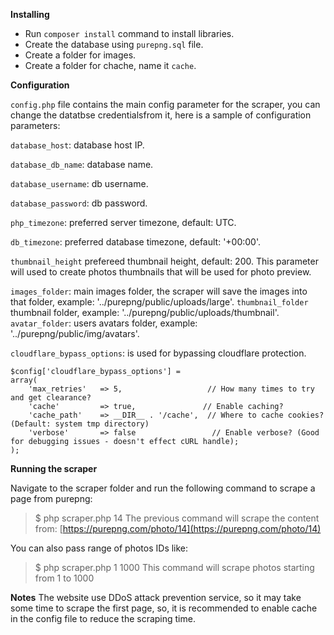 

**Installing**

- Run `composer install` command to install libraries.
- Create the database using `purepng.sql` file.
- Create a folder for images.
- Create a folder for chache, name it `cache`.

**Configuration**

`config.php` file contains the main config parameter for the scraper, you can change the datatbse credentialsfrom it, here is a sample of configuration parameters:


`database_host`: database host IP.

`database_db_name`: database name.

`database_username`: db username.

`database_password`: db password.

`php_timezone`: preferred server timezone, default: UTC.

`db_timezone`: preferred database timezone, default: '+00:00'.

`thumbnail_height` prefereed thumbnail height, default: 200. This parameter will used to create photos thumbnails that will be used for photo preview.

`images_folder`: main images folder, the scraper will save the images into that folder, example: '../purepng/public/uploads/large'.
`thumbnail_folder` thumbnail folder, example: '../purepng/public/uploads/thumbnail'.
`avatar_folder`: users avatars folder, example: '../purepng/public/img/avatars'.


`cloudflare_bypass_options`: is used for bypassing cloudflare protection.

```
$config['cloudflare_bypass_options'] = 	    
array( 
	'max_retries'   => 5,                   // How many times to try and get clearance?
	'cache'         => true,               // Enable caching?
	'cache_path'    => __DIR__ . '/cache',  // Where to cache cookies? (Default: system tmp directory)
	'verbose'       => false                 // Enable verbose? (Good for debugging issues - doesn't effect cURL handle);
);
```
**Running the scraper**

Navigate to the scraper folder and run the following command to scrape a page from purepng:
> $ php scraper.php 14
The previous command will scrape the content from:
[https://purepng.com/photo/14](https://purepng.com/photo/14)

You can also pass range of photos IDs like:
> $ php scraper.php 1 1000
This command will scrape photos starting from 1 to 1000



**Notes**
The website use DDoS attack prevention service, so it may take some time to scrape the first page, so, it is recommended to enable cache in the config file to reduce the scraping time.